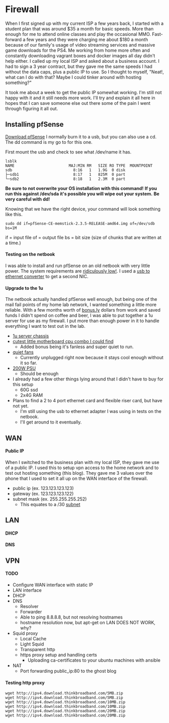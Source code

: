 # Firewall

When I first signed up with my current ISP a few years back, I started with a student plan that was around $35 a month for basic speeds.  More than enough for me to attend online classes and play the occasional MMO.  Fast-forward a few years and they were charging me about $180 a month because of our family's usage of video streaming services and massive game downloads for the PS4.  Me working from home more often and constantly downloading vagrant boxes and docker images all day didn't help either.  I called up my local ISP and asked about a business account.  I had to sign a 3 year contract, but they gave me the same speeds I had without the data caps, plus a public IP to use.  So I thought to myself, "Neat!, what can I do with that?  Maybe I could tinker around with hosting something?"

It took me about a week to get the public IP somewhat working.  I'm still not happy with it and it still needs more work.  I'll try and explain it all here in hopes that I can save someone else out there some of the pain I went through figuring it all out.

## Installing pfSense

[Download pfSense](https://www.pfsense.org/download/)
I normally burn it to a usb, but you can also use a cd.  The dd command is my go to for this one.

First mount the usb and check to see what /dev/name it has.
```
lsblk
NAME                        MAJ:MIN RM   SIZE RO TYPE  MOUNTPOINT
sdb                           8:16   1   1.9G  0 disk
├─sdb1                        8:17   1   825M  0 part
└─sdb2                        8:18   1   2.3M  0 part
```
**Be sure to not overwrite your OS installation with this command!**
**If you run this against /dev/sda it's possible you will wipe out your system.**
**Be very careful with dd!**

Knowing that we have the right device, your command will look something like this.
```
sudo dd if=pfSense-CE-memstick-2.3.5-RELEASE-amd64.img of=/dev/sdb bs=1M
```
if = input file
of = output file
bs = bit size (size of chunks that are written at a time.)

#### Testing on the netbook
I was able to install and run pfSense on an old netbook with very little power.  The system requirements are [ridiculously low!](https://www.pfsense.org/products/#requirements).  I used a [usb to ethernet converter](https://www.amazon.com/AmazonBasics-1000-Gigabit-Ethernet-Adapter/dp/B00M77HMU0/ref=sr_1_5_sspa?s=electronics&ie=UTF8&qid=1514528693&sr=1-5-spons&keywords=ethernet+addapter&psc=1) to get a second NIC.

#### Upgrade to the 1u
The netbook actually handled pfSense well enough, but being one of the mail fail points of my home lab network, I wanted something a little more reliable.  With a few months worth of [bonus.ly](https://bonus.ly/) dollars from work and saved funds I didn't spend on coffee and beer, I was able to put together a 1u server for use as my firewall.  I put more than enough power in it to handle everything I want to test out in the lab.
* [1u server chassis](https://www.amazon.com/gp/product/B0053YKPCG/ref=oh_aui_detailpage_o07_s00?ie=UTF8&psc=1)
* [cutest little motherboard cpu combo I could find](https://www.newegg.com/Product/Product.aspx?Item=N82E16813119016)
  * Added bonus being it's fanless and super quiet to run.
* [quiet fans](https://www.amazon.com/gp/product/B009NQLT0M/ref=oh_aui_detailpage_o09_s01?ie=UTF8&psc=1)
  * Currently unplugged right now because it stays cool enough without it so far.
* [200W PSU](https://www.amazon.com/gp/product/B004VP6YGY/ref=oh_aui_detailpage_o07_s00?ie=UTF8&psc=1)
  * Should be enough
* I already had a few other things lying around that I didn't have to buy for this setup
  * 60G ssd
  * 2x4G RAM
* Plans to find a 2 to 4 port ethernet card and flexible riser card, but have not yet.
  * I'm still using the usb to ethernet adapter I was using in tests on the netbook.
  * I'll get around to it eventually.

## WAN

#### Public IP
When I switched to the business plan with my local ISP, they gave me use of a public IP.  I used this to setup vpn access to the home network and to test out hosting something (this blog).  They gave me 3 values over the phone that I used to set it all up on the WAN interface of the firewall.

* public ip (ex. 123.123.123.123)
* gateway (ex. 123.123.123.122)
* subnet mask (ex. 255.255.255.252)
    * This equates to a /30 [subnet](https://subnettingpractice.com/cheatsheet.html)

## LAN

#### DHCP

#### DNS

## VPN

#### TODO
* Configure WAN interface with static IP
* LAN interface
* DHCP
* DNS
    * Resolver
    * Forwarder
    * Able to ping 8.8.8.8, but not resolving hostnames
    * hostname resolution now, but apt-get on LAN DOES NOT WORK, why?
* Squid proxy
    * Local Cache
    * Light Squid
    * Transparent http
    * https proxy setup and handling certs
        * Uploading ca-certificates to your ubuntu machines with ansible
* NAT
  * Port forwarding public_ip:80 to the ghost blog

#### Testing http proxy
```
wget http://ipv4.download.thinkbroadband.com/5MB.zip
wget http://ipv4.download.thinkbroadband.com/5MB.zip
wget http://ipv4.download.thinkbroadband.com/10MB.zip
wget http://ipv4.download.thinkbroadband.com/10MB.zip
wget http://ipv4.download.thinkbroadband.com/20MB.zip
wget http://ipv4.download.thinkbroadband.com/20MB.zip
```
